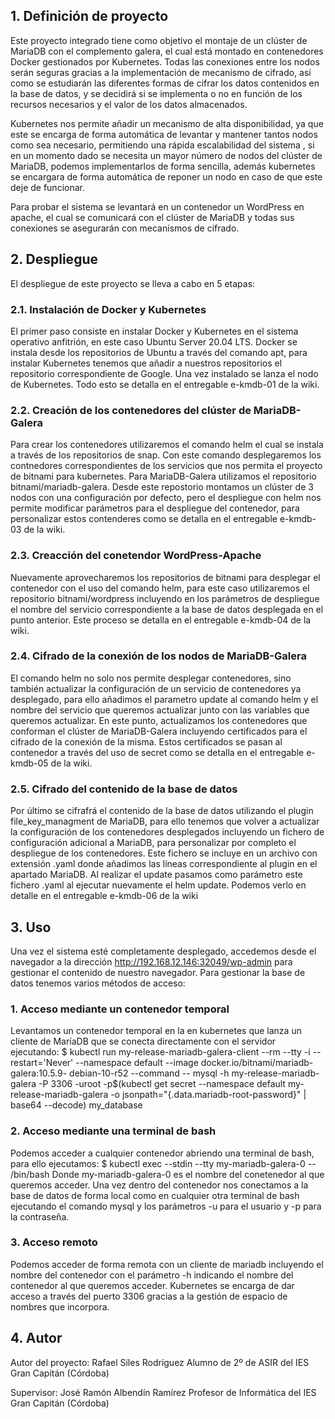 ## 1. Definición de proyecto

Este proyecto integrado tiene como objetivo el montaje de un clúster de MariaDB con el complemento galera, el cual está montado en contenedores Docker gestionados por Kubernetes. Todas las conexiones entre los nodos serán seguras gracias a la implementación de mecanismo de cifrado, así como se estudiarán las diferentes formas de cifrar los datos contenidos en la base de datos, y se decidirá si se implementa o no en función de los recursos necesarios y el valor de los datos almacenados.

Kubernetes nos permite añadir un mecanismo de alta disponibilidad, ya que este se encarga de forma automática de levantar y mantener tantos nodos como sea necesario, permitiendo una rápida escalabilidad del sistema , si en un momento dado se necesita un mayor número de nodos del clúster de MariaDB, podemos implementarlos de forma sencilla, además kubernetes se encargara de forma automática de reponer un nodo en caso de que este deje de funcionar.

Para probar el sistema se levantará en un contenedor un WordPress en apache, el cual se comunicará con el clúster de MariaDB y todas sus conexiones se asegurarán con mecanismos de cifrado.

## 2. Despliegue
El despliegue de este proyecto se lleva a cabo en 5 etapas:

### 2.1. Instalación de Docker y Kubernetes
El primer paso consiste en instalar Docker y Kubernetes en el sistema operativo anfitrión, en este caso Ubuntu Server 20.04 LTS. Docker se instala desde los repositorios de Ubuntu a través del comando apt, para instalar Kubernetes tenemos que añadir a nuestros repositorios el repositorio correspondiente de Google. Una vez instalado se lanza el nodo de Kubernetes. Todo esto se detalla en el entregable e-kmdb-01 de la wiki.

### 2.2. Creación de los contenedores del clúster de MariaDB-Galera
Para crear los contenedores utilizaremos el comando helm el cual se instala a través de los repositorios de snap. Con este comando desplegaremos los contnedores correspondientes de los servicios que nos permita el proyecto de bitnami para kubernetes. Para MariaDB-Galera utilizamos el repositorio bitnami/mariadb-galera. Desde este repostorio montamos un clúster de 3 nodos con una configuración por defecto, pero el despliegue con helm nos permite modificar parámetros para el despliegue del contenedor, para personalizar estos contenderes como se detalla en el entregable e-kmdb-03 de la wiki.

### 2.3. Creacción del conetendor WordPress-Apache
Nuevamente aprovecharemos los repositorios de bitnami para desplegar el contenedor con el uso del comando helm, para este caso utilizaremos el repositorio bitnami/wordpress incluyendo en los parámetros de despliegue el nombre del servicio correspondiente a la base de datos desplegada en el punto anterior. Este proceso se detalla en el entregable e-kmdb-04 de la wiki.

### 2.4. Cifrado de la conexión de los nodos de MariaDB-Galera
El comando helm no solo nos permite desplegar contenedores, sino también actualizar la configuración de un servicio de contenedores ya desplegado, para ello añadimos el parametro update al comando helm y el nombre del servicio que queremos actualizar junto con las variables que queremos actualizar. En este punto, actualizamos los contenedores que conforman el clúster de MariaDB-Galera incluyendo certificados para el cifrado de la conexión de la misma. Estos certificados se pasan al contenedor a través del uso de secret como se detalla en el entregable e-kmdb-05 de la wiki.

### 2.5. Cifrado del contenido de la base de datos
Por último se cifrafrá el contenido de la base de datos utilizando el plugin file_key_managment de MariaDB, para ello tenemos que volver a actualizar la configuración de los contenedores desplegados incluyendo un fichero de configuración adicional a MariaDB, para personalizar por completo el despliegue de los contenedores. Este fichero se incluye en un archivo con extensión .yaml donde añadimos las líneas correspondiente al plugin en el apartado MariaDB. Al realizar el update pasamos como parámetro este fichero .yaml al ejecutar nuevamente el helm update. Podemos verlo en detalle en el entregable e-kmdb-06 de la wiki

## 3. Uso
Una vez el sistema esté completamente desplegado, accedemos desde el navegador a la dirección  http://192.168.12.146:32049/wp-admin para gestionar el contenido de nuestro navegador. Para gestionar la base de datos tenemos varios métodos de acceso:
### 1. Acceso mediante un contenedor temporal 
Levantamos un contenedor temporal en la en kubernetes que lanza un cliente de MaríaDB que se conecta directamente con el servidor ejecutando: 
 $ kubectl run my-release-mariadb-galera-client --rm --tty -i --restart='Never' --namespace default --image docker.io/bitnami/mariadb-galera:10.5.9- 
  debian-10-r52 --command -- mysql -h my-release-mariadb-galera -P 3306 -uroot -p$(kubectl get secret --namespace default my-release-mariadb-galera -o 
  jsonpath="{.data.mariadb-root-password}" | base64 --decode) my_database
### 2. Acceso mediante una terminal de bash
Podemos acceder a cualquier contenedor abriendo una terminal de bash, para ello ejecutamos: 
 $ kubectl exec --stdin --tty my-mariadb-galera-0 -- /bin/bash
Donde my-mariadb-galera-0 es el nombre del conetenedor al que queremos acceder. Una vez dentro del contenedor nos conectamos a la base de datos de forma local como en cualquier otra terminal de bash ejecutando el comando mysql y los parámetros -u para el usuario y -p para la contraseña.
### 3. Acceso remoto
Podemos acceder de forma remota con un cliente de mariadb incluyendo el nombre del contenedor con el parámetro -h indicando el nombre del contenedor al que queremos acceder. Kubernetes se encarga de dar acceso a través del puerto 3306 gracias a la gestión de espacio de nombres que incorpora.

## 4. Autor

Autor del proyecto:
Rafael Siles Rodríguez
Alumno de 2º de ASIR del IES Gran Capitán (Córdoba)

Supervisor:
José Ramón Albendín Ramírez
Profesor de Informática del IES Gran Capitán (Córdoba)
